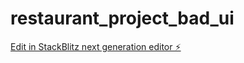 # restaurant_project_bad_ui

[Edit in StackBlitz next generation editor ⚡️](https://stackblitz.com/~/github.com/MiguelAlvRed/restaurant_project_bad_ui)